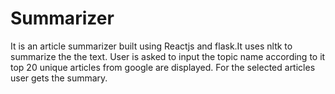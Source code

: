 # Summarizer

It is an article summarizer built using Reactjs and flask.It uses nltk to summarize the the text.
User is asked to input the topic name according to it top 20 unique articles from google are displayed.
For the selected articles user gets the summary.
